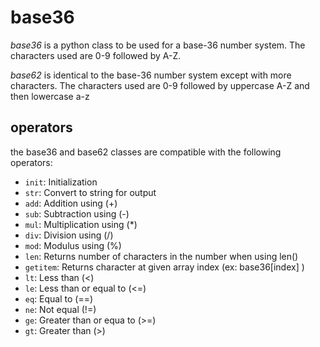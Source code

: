 # base36
*base36* is a python class to be used for a base-36 number system. The characters
used are 0-9 followed by A-Z.

*base62* is identical to the base-36 number system except with more characters. The characters
used are 0-9 followed by uppercase A-Z and then lowercase a-z

## operators
the base36 and base62 classes are compatible with the following operators:
- `init`: Initialization  
- `str`: Convert to string for output
- `add`: Addition using (+)
- `sub`: Subtraction using (-)
- `mul`: Multiplication using (\*)
- `div`: Division using (/)
- `mod`: Modulus using (%)
- `len`: Returns number of characters in the number when using len()
- `getitem`: Returns character at given array index (ex: base36[index] )
- `lt`: Less than (<)
- `le`: Less than or equal to (<=)
- `eq`: Equal to (==)
- `ne`: Not equal (!=)
- `ge`: Greater than or equa to (>=)
- `gt`: Greater than (>)
